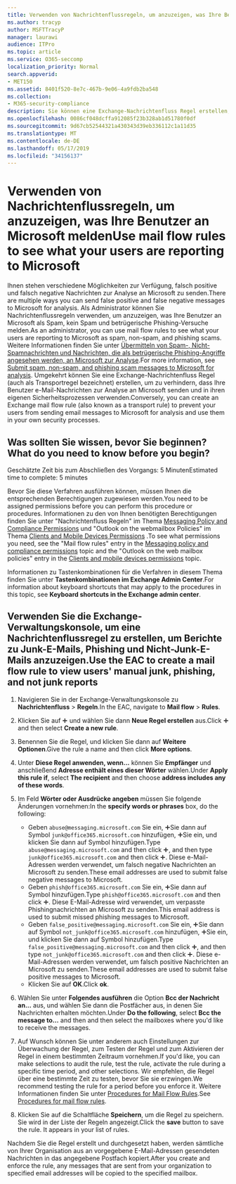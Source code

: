 ```yaml
---
title: Verwenden von Nachrichtenflussregeln, um anzuzeigen, was Ihre Benutzer an Microsoft melden
ms.author: tracyp
author: MSFTTracyP
manager: laurawi
audience: ITPro
ms.topic: article
ms.service: O365-seccomp
localization_priority: Normal
search.appverid:
- MET150
ms.assetid: 8401f520-8e7c-467b-9e06-4a9fdb2ba548
ms.collection:
- M365-security-compliance
description: Sie können eine Exchange-Nachrichtenfluss Regel erstellen, um zu verhindern, dass Ihre Benutzer e-Mail-Nachrichten zur Analyse an Microsoft senden und in ihren eigenen Sicherheitsprozessen verwenden.
ms.openlocfilehash: 0086cf048dcffa912085f23b328ab1d51780f0df
ms.sourcegitcommit: 9d67cb52544321a430343d39eb336112c1a11d35
ms.translationtype: MT
ms.contentlocale: de-DE
ms.lasthandoff: 05/17/2019
ms.locfileid: "34156137"
---
```

# <a name="use-mail-flow-rules-to-see-what-your-users-are-reporting-to-microsoft"></a><span data-ttu-id="a4885-103">Verwenden von Nachrichtenflussregeln, um anzuzeigen, was Ihre Benutzer an Microsoft melden</span><span class="sxs-lookup"><span data-stu-id="a4885-103">Use mail flow rules to see what your users are reporting to Microsoft</span></span>

<span data-ttu-id="a4885-104">Ihnen stehen verschiedene Möglichkeiten zur Verfügung, falsch positive und falsch negative Nachrichten zur Analyse an Microsoft zu senden.</span><span class="sxs-lookup"><span data-stu-id="a4885-104">There are multiple ways you can send false positive and false negative messages to Microsoft for analysis.</span></span> <span data-ttu-id="a4885-105">Als Administrator können Sie Nachrichtenflussregeln verwenden, um anzuzeigen, was Ihre Benutzer an Microsoft als Spam, kein Spam und betrügerische Phishing-Versuche melden.</span><span class="sxs-lookup"><span data-stu-id="a4885-105">As an administrator, you can use mail flow rules to see what your users are reporting to Microsoft as spam, non-spam, and phishing scams.</span></span> <span data-ttu-id="a4885-106">Weitere Informationen finden Sie unter [Übermitteln von Spam-, Nicht-Spamnachrichten und Nachrichten, die als betrügerische Phishing-Angriffe angesehen werden, an Microsoft zur Analyse](submit-spam-non-spam-and-phishing-scam-messages-to-microsoft-for-analysis.md).</span><span class="sxs-lookup"><span data-stu-id="a4885-106">For more information, see [Submit spam, non-spam, and phishing scam messages to Microsoft for analysis](submit-spam-non-spam-and-phishing-scam-messages-to-microsoft-for-analysis.md).</span></span> <span data-ttu-id="a4885-107">Umgekehrt können Sie eine Exchange-Nachrichtenfluss Regel (auch als Transportregel bezeichnet) erstellen, um zu verhindern, dass Ihre Benutzer e-Mail-Nachrichten zur Analyse an Microsoft senden und in ihren eigenen Sicherheitsprozessen verwenden.</span><span class="sxs-lookup"><span data-stu-id="a4885-107">Conversely, you can create an Exchange mail flow rule (also known as a transport rule) to prevent your users from sending email messages to Microsoft for analysis and use them in your own security processes.</span></span>
  
## <a name="what-do-you-need-to-know-before-you-begin"></a><span data-ttu-id="a4885-108">Was sollten Sie wissen, bevor Sie beginnen?</span><span class="sxs-lookup"><span data-stu-id="a4885-108">What do you need to know before you begin?</span></span>

<span data-ttu-id="a4885-109">Geschätzte Zeit bis zum Abschließen des Vorgangs: 5 Minuten</span><span class="sxs-lookup"><span data-stu-id="a4885-109">Estimated time to complete: 5 minutes</span></span>
  
<span data-ttu-id="a4885-110">Bevor Sie diese Verfahren ausführen können, müssen Ihnen die entsprechenden Berechtigungen zugewiesen werden.</span><span class="sxs-lookup"><span data-stu-id="a4885-110">You need to be assigned permissions before you can perform this procedure or procedures.</span></span> <span data-ttu-id="a4885-111">Informationen zu den von Ihnen benötigten Berechtigungen finden Sie unter "Nachrichtenfluss Regeln" im Thema [Messaging Policy and Compliance Permissions](http://technet.microsoft.com/library/ec4d3b9f-b85a-4cb9-95f5-6fc149c3899b.aspx) und "Outlook on the webmailbox Policies" im Thema [Clients and Mobile Devices Permissions](http://technet.microsoft.com/library/57eca42a-5a7f-4c65-89f0-7a84f2dbea19.aspx) .</span><span class="sxs-lookup"><span data-stu-id="a4885-111">To see what permissions you need, see the "Mail flow rules" entry in the [Messaging policy and compliance permissions](http://technet.microsoft.com/library/ec4d3b9f-b85a-4cb9-95f5-6fc149c3899b.aspx) topic and the "Outlook on the web mailbox policies" entry in the [Clients and mobile devices permissions](http://technet.microsoft.com/library/57eca42a-5a7f-4c65-89f0-7a84f2dbea19.aspx) topic.</span></span> 
  
<span data-ttu-id="a4885-112">Informationen zu Tastenkombinationen für die Verfahren in diesem Thema finden Sie unter **Tastenkombinationen im Exchange Admin Center**.</span><span class="sxs-lookup"><span data-stu-id="a4885-112">For information about keyboard shortcuts that may apply to the procedures in this topic, see **Keyboard shortcuts in the Exchange admin center**.</span></span>
  
## <a name="use-the-eac-to-create-a-mail-flow-rule-to-view-users-manual-junk-phishing-and-not-junk-reports"></a><span data-ttu-id="a4885-113">Verwenden Sie die Exchange-Verwaltungskonsole, um eine Nachrichtenflussregel zu erstellen, um Berichte zu Junk-E-Mails, Phishing und Nicht-Junk-E-Mails anzuzeigen.</span><span class="sxs-lookup"><span data-stu-id="a4885-113">Use the EAC to create a mail flow rule to view users' manual junk, phishing, and not junk reports</span></span>

1. <span data-ttu-id="a4885-114">Navigieren Sie in der Exchange-Verwaltungskonsole zu **Nachrichtenfluss** \> **Regeln**.</span><span class="sxs-lookup"><span data-stu-id="a4885-114">In the EAC, navigate to **Mail flow** \> **Rules**.</span></span>
    
2. <span data-ttu-id="a4885-115">Klicken Sie auf ![Hinzufügen (Symbol)](media/ITPro-EAC-AddIcon.gif) und wählen Sie dann **Neue Regel erstellen** aus.</span><span class="sxs-lookup"><span data-stu-id="a4885-115">Click ![Add Icon](media/ITPro-EAC-AddIcon.gif) and then select **Create a new rule**.</span></span>
    
3. <span data-ttu-id="a4885-116">Benennen Sie die Regel, und klicken Sie dann auf **Weitere Optionen**.</span><span class="sxs-lookup"><span data-stu-id="a4885-116">Give the rule a name and then click **More options**.</span></span>
    
4. <span data-ttu-id="a4885-117">Unter **Diese Regel anwenden, wenn...** können Sie **Empfänger** und anschließend **Adresse enthält eines dieser Wörter** wählen.</span><span class="sxs-lookup"><span data-stu-id="a4885-117">Under **Apply this rule if**, select **The recipient** and then choose **address includes any of these words**.</span></span>
    
5. <span data-ttu-id="a4885-118">Im Feld **Wörter oder Ausdrücke angeben** müssen Sie folgende Änderungen vornehmen:</span><span class="sxs-lookup"><span data-stu-id="a4885-118">In the **specify words or phrases** box, do the following:</span></span> 
    - <span data-ttu-id="a4885-119">Geben `abuse@messaging.microsoft.com` Sie ein, ![und klicken](media/ITPro-EAC-AddIcon.gif)Sie dann auf Symbol `junk@office365.microsoft.com` hinzufügen, ![und geben](media/ITPro-EAC-AddIcon.gif)Sie ein, und klicken Sie dann auf Symbol hinzufügen.</span><span class="sxs-lookup"><span data-stu-id="a4885-119">Type `abuse@messaging.microsoft.com` and then click ![Add Icon](media/ITPro-EAC-AddIcon.gif), and then type `junk@office365.microsoft.com` and then click ![Add Icon](media/ITPro-EAC-AddIcon.gif).</span></span> <span data-ttu-id="a4885-120">Diese e-Mail-Adressen werden verwendet, um falsch negative Nachrichten an Microsoft zu senden.</span><span class="sxs-lookup"><span data-stu-id="a4885-120">These email addresses are used to submit false negative messages to Microsoft.</span></span>
    - <span data-ttu-id="a4885-121">Geben `phish@office365.microsoft.com` Sie ein, ![und klicken](media/ITPro-EAC-AddIcon.gif)Sie dann auf Symbol hinzufügen.</span><span class="sxs-lookup"><span data-stu-id="a4885-121">Type `phish@office365.microsoft.com` and then click ![Add Icon](media/ITPro-EAC-AddIcon.gif).</span></span> <span data-ttu-id="a4885-122">Diese E-Mail-Adresse wird verwendet, um verpasste Phishingnachrichten an Microsoft zu senden.</span><span class="sxs-lookup"><span data-stu-id="a4885-122">This email address is used to submit missed phishing messages to Microsoft.</span></span>
    - <span data-ttu-id="a4885-123">Geben `false_positive@messaging.microsoft.com` Sie ein, ![und klicken](media/ITPro-EAC-AddIcon.gif)Sie dann auf Symbol `not_junk@office365.microsoft.com` hinzufügen, ![und geben](media/ITPro-EAC-AddIcon.gif)Sie ein, und klicken Sie dann auf Symbol hinzufügen.</span><span class="sxs-lookup"><span data-stu-id="a4885-123">Type `false_positive@messaging.microsoft.com` and then click ![Add Icon](media/ITPro-EAC-AddIcon.gif), and then type `not_junk@office365.microsoft.com` and then click ![Add Icon](media/ITPro-EAC-AddIcon.gif).</span></span> <span data-ttu-id="a4885-124">Diese e-Mail-Adressen werden verwendet, um falsch positive Nachrichten an Microsoft zu senden.</span><span class="sxs-lookup"><span data-stu-id="a4885-124">These email addresses are used to submit false positive messages to Microsoft.</span></span>
    - <span data-ttu-id="a4885-125">Klicken Sie auf **OK**.</span><span class="sxs-lookup"><span data-stu-id="a4885-125">Click **ok**.</span></span>
    
6. <span data-ttu-id="a4885-126">Wählen Sie unter **Folgendes ausführen** die Option **Bcc der Nachricht an...** aus, und wählen Sie dann die Postfächer aus, in denen Sie Nachrichten erhalten möchten.</span><span class="sxs-lookup"><span data-stu-id="a4885-126">Under **Do the following**, select **Bcc the message to...** and then and then select the mailboxes where you'd like to receive the messages.</span></span> 
    
7. <span data-ttu-id="a4885-127">Auf Wunsch können Sie unter anderem auch Einstellungen zur Überwachung der Regel, zum Testen der Regel und zum Aktivieren der Regel in einem bestimmten Zeitraum vornehmen.</span><span class="sxs-lookup"><span data-stu-id="a4885-127">If you'd like, you can make selections to audit the rule, test the rule, activate the rule during a specific time period, and other selections.</span></span> <span data-ttu-id="a4885-128">Wir empfehlen, die Regel über eine bestimmte Zeit zu testen, bevor Sie sie erzwingen.</span><span class="sxs-lookup"><span data-stu-id="a4885-128">We recommend testing the rule for a period before you enforce it.</span></span> <span data-ttu-id="a4885-129">Weitere Informationen finden Sie unter [Procedures for Mail Flow Rules](https://docs.microsoft.com/Exchange/policy-and-compliance/mail-flow-rules/mail-flow-rule-procedures).</span><span class="sxs-lookup"><span data-stu-id="a4885-129">See [Procedures for mail flow rules](https://docs.microsoft.com/Exchange/policy-and-compliance/mail-flow-rules/mail-flow-rule-procedures).</span></span> 
    
8. <span data-ttu-id="a4885-p107">Klicken Sie auf die Schaltfläche **Speichern**, um die Regel zu speichern. Sie wird in der Liste der Regeln angezeigt.</span><span class="sxs-lookup"><span data-stu-id="a4885-p107">Click the **save** button to save the rule. It appears in your list of rules.</span></span> 
    
<span data-ttu-id="a4885-132">Nachdem Sie die Regel erstellt und durchgesetzt haben, werden sämtliche von Ihrer Organisation aus an vorgegebene E-Mail-Adressen gesendeten Nachrichten in das angegebene Postfach kopiert.</span><span class="sxs-lookup"><span data-stu-id="a4885-132">After you create and enforce the rule, any messages that are sent from your organization to specified email addresses will be copied to the specified mailbox.</span></span>
  

